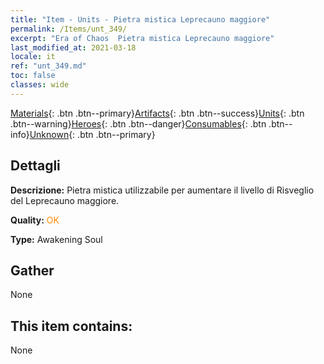 ```yaml
---
title: "Item - Units - Pietra mistica Leprecauno maggiore"
permalink: /Items/unt_349/
excerpt: "Era of Chaos  Pietra mistica Leprecauno maggiore"
last_modified_at: 2021-03-18
locale: it
ref: "unt_349.md"
toc: false
classes: wide
---
```

 [Materials](/it/Items/){: .btn .btn--primary}[Artifacts](/it/Items/Artifacts/){: .btn .btn--success}[Units](/it/Items/Units/){: .btn .btn--warning}[Heroes](/it/Items/Heroes/){: .btn .btn--danger}[Consumables](/it/Items/Consumables/){: .btn .btn--info}[Unknown](/it/Items/Unknown/){: .btn .btn--primary}

## Dettagli
 **Descrizione:** Pietra mistica utilizzabile per aumentare il livello di Risveglio del Leprecauno maggiore.

 **Quality:** <span style="color: #FF8C00">OK</span>

 **Type:** Awakening Soul

## Gather

  None

## This item contains:

  None


